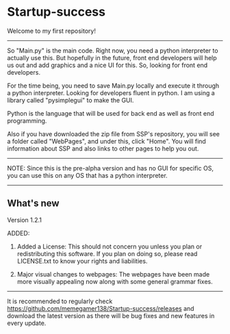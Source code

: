 # Startup-successWelcome to my first repository!___________________________________________________________________________________________________________________________________So "Main.py" is the main code. Right now, you need a python interpreter to actually use this. But hopefully in the future, front end developers will help us out and add graphics and a nice UI for this. So, looking for front end developers.For the time being, you need to save Main.py locally and execute it through a python interpreter. Looking for developers fluent in python. I am using a library called "pysimplegui" to make the GUI.Python is the language that will be used for back end as well as front end programming.Also if you have downloaded the zip file from SSP's repository, you will see a folder called "WebPages", and under this, click "Home". You will find information about SSP and also links to other pages to help you out.___________________________________________________________________________________________________________________________________NOTE: Since this is the pre-alpha version and has no GUI for specific OS, you can use this on any OS that has a python interpreter.___________________________________________________________________________________________________________________________________## What's newVersion 1.2.1ADDED:1. Added a License: This should not concern you unless you plan or redistributing this software. If you plan on doing so, please read LICENSE.txt to know your rights and liabilities.3. Major visual changes to webpages: The webpages have been made more visually appealing now along with some general grammar fixes.___________________________________________________________________________________________________________________________________It is recommended to regularly check https://github.com/memegamer138/Startup-success/releases and download the latest version as there will be bug fixes and new featuresin every update.